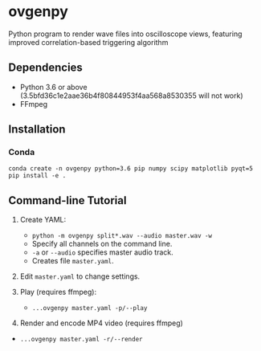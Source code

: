 # ovgenpy
Python program to render wave files into oscilloscope views, featuring improved correlation-based triggering algorithm

## Dependencies

- Python 3.6 or above (3.5bfd36c1e2aae36b4f80844953f4aa568a8530355 will not work)
- FFmpeg

## Installation

<!--### Binary bundles
- Coming soon

### Pipsi
```shell
curl https://raw.githubusercontent.com/mitsuhiko/pipsi/master/get-pipsi.py | python3
pipsi install -e .
# and pray that python3 points to 3.6
```

doesn't work yet, see https://github.com/jimbo1qaz/ovgenpy/issues/74
-->
### Conda
```shell
conda create -n ovgenpy python=3.6 pip numpy scipy matplotlib pyqt=5
pip install -e .
```

## Command-line Tutorial

1. Create YAML:
    - `python -m ovgenpy split*.wav --audio master.wav -w`
    - Specify all channels on the command line.
    - `-a` or `--audio` specifies master audio track.
    - Creates file `master.yaml`.

1. Edit `master.yaml` to change settings.

1. Play (requires ffmpeg):
    - `...ovgenpy master.yaml -p/--play`

1. Render and encode MP4 video (requires ffmpeg)
- `...ovgenpy master.yaml -r/--render`
